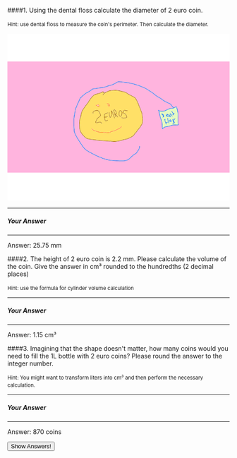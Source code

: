 ####1. Using the dental floss calculate the diameter of 2 euro coin.

<small><span class="gray">Hint</span>: use dental floss to measure the coin's perimeter. Then calculate the diameter.</small>


![](2euros.png)

---

##### Your Answer

>

>

>

>

>

>

>

>

---



<div class="answer hidden">
    Answer: 25.75 mm
</div>

####2. The height of 2 euro coin is 2.2 mm. Please calculate the volume of the coin. Give the answer in cm³ rounded to the  hundredths (2 decimal places)

<small><span class="gray">Hint</span>: use the formula for cylinder volume calculation</small>

---
##### Your Answer

>

>

>

>

>

>

>

>

---

<div class="answer hidden">
    Answer: 1.15 cm³
</div>

####3. Imagining that the shape doesn't matter, how many coins would you need to fill the 1L bottle with 2 euro coins? Please round the answer to the integer number.

<small><span class="gray">Hint</span>: You might want to transform liters into cm³ and then perform the necessary calculation.</small>

---
##### Your Answer

>

>

>

>

>

>

>

>

---

<div class="answer hidden">
    Answer: 870 coins
</div>

<button class="show-answers">Show Answers!</button>